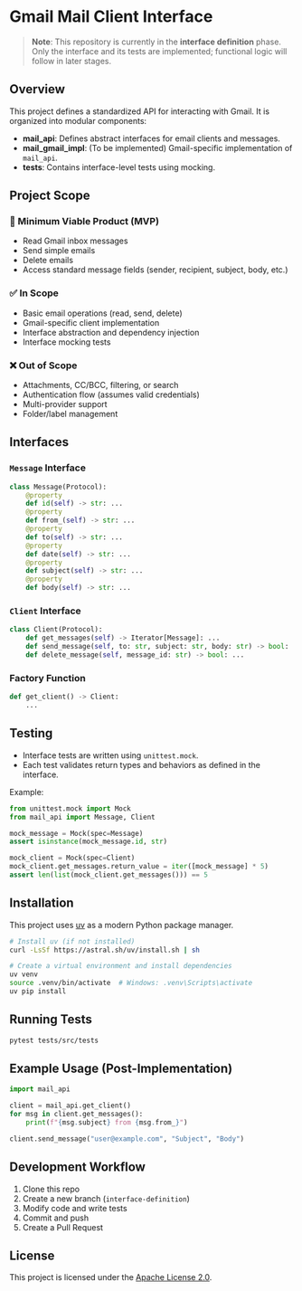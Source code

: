 # Gmail Mail Client Interface

> **Note**: This repository is currently in the **interface definition** phase. Only the interface and its tests are implemented; functional logic will follow in later stages.

## Overview

This project defines a standardized API for interacting with Gmail. It is organized into modular components:

- **mail_api**: Defines abstract interfaces for email clients and messages.
- **mail_gmail_impl**: (To be implemented) Gmail-specific implementation of `mail_api`.
- **tests**: Contains interface-level tests using mocking.

## Project Scope

### 🌟 Minimum Viable Product (MVP)

- Read Gmail inbox messages
- Send simple emails
- Delete emails
- Access standard message fields (sender, recipient, subject, body, etc.)

### ✅ In Scope

- Basic email operations (read, send, delete)
- Gmail-specific client implementation
- Interface abstraction and dependency injection
- Interface mocking tests

### ❌ Out of Scope

- Attachments, CC/BCC, filtering, or search
- Authentication flow (assumes valid credentials)
- Multi-provider support
- Folder/label management

## Interfaces

### `Message` Interface

```python
class Message(Protocol):
    @property
    def id(self) -> str: ...
    @property
    def from_(self) -> str: ...
    @property
    def to(self) -> str: ...
    @property
    def date(self) -> str: ...
    @property
    def subject(self) -> str: ...
    @property
    def body(self) -> str: ...
```

### `Client` Interface

```python
class Client(Protocol):
    def get_messages(self) -> Iterator[Message]: ...
    def send_message(self, to: str, subject: str, body: str) -> bool: ...
    def delete_message(self, message_id: str) -> bool: ...
```

### Factory Function

```python
def get_client() -> Client:
    ...
```

## Testing

- Interface tests are written using `unittest.mock`.
- Each test validates return types and behaviors as defined in the interface.

Example:

```python
from unittest.mock import Mock
from mail_api import Message, Client

mock_message = Mock(spec=Message)
assert isinstance(mock_message.id, str)

mock_client = Mock(spec=Client)
mock_client.get_messages.return_value = iter([mock_message] * 5)
assert len(list(mock_client.get_messages())) == 5
```

## Installation

This project uses [uv](https://github.com/astral-sh/uv) as a modern Python package manager.

```bash
# Install uv (if not installed)
curl -LsSf https://astral.sh/uv/install.sh | sh

# Create a virtual environment and install dependencies
uv venv
source .venv/bin/activate  # Windows: .venv\Scripts\activate
uv pip install
```

## Running Tests

```bash
pytest tests/src/tests
```

## Example Usage (Post-Implementation)

```python
import mail_api

client = mail_api.get_client()
for msg in client.get_messages():
    print(f"{msg.subject} from {msg.from_}")

client.send_message("user@example.com", "Subject", "Body")
```

## Development Workflow

1. Clone this repo
2. Create a new branch (`interface-definition`)
3. Modify code and write tests
4. Commit and push
5. Create a Pull Request

## License

This project is licensed under the [Apache License 2.0](LICENSE).
